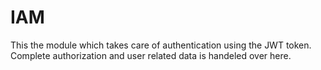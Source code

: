 # IAM
This the module which takes care of authentication using the JWT token.
Complete authorization and user related data is handeled over here.